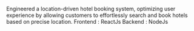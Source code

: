 Engineered a location-driven hotel booking system, optimizing user experience by allowing customers to effortlessly search and book hotels based on precise location.
Frontend : ReactJs
Backend : NodeJs
